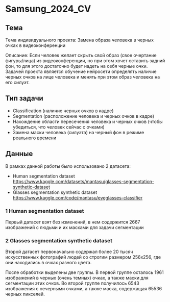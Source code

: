 # Samsung_2024_CV

## Тема

Тема индивидуального проекта: Замена образа человека в черных очках в видеоконференции

Описание: Если человек желает скрыть свой образ (свое очертание фигуры/лица) из видеоконференции, но при этом хочет оставить задний фон, то для этого достаточно будет надеть на себя черные очки. Задачей проекта является обучение нейросети определять наличие черных очков на лице человека и менять при этом образ человека на его силуэт.


## Тип задачи

- Classification (наличие черных очков в кадре)
- Segmentation (расположение человека и черных очков в кадре)
- Нахождение области пересечения человека и черных очков (чтобы убедиться, что человек сейчас с очками)
- Замена маски человека (силуэта) на черный фон в режиме реального времени


## Данные 

В рамках данной работы было использовано 2 датасета:
- Human segmentation dataset https://www.kaggle.com/datasets/mantasu/glasses-segmentation-synthetic-dataset 
- Glasses segmentation synthetic dataset https://www.kaggle.com/code/mantasu/eyeglasses-classifier 


### 1 Human segmentation dataset 

Первый датасет взят без изменений, в нем содержится 2667 изображений с людьми и их масками для задачи сегментации


### 2 Glasses segmentation synthetic dataset

Второй датасет первоначально содержал более 20 тысяч искусственных фотографий людей со строгим размером 256х256, где они находились в очках разного цвета. 

После обработки выделены две группы. В первой группе осталось 1961 изображений в черных (очень темных) очках, а также маски для сегментации этих очков. Во второй группе получилось 6543 изображения с нечерными очками, а также маска, содержащая 65536 черных пикселей.
